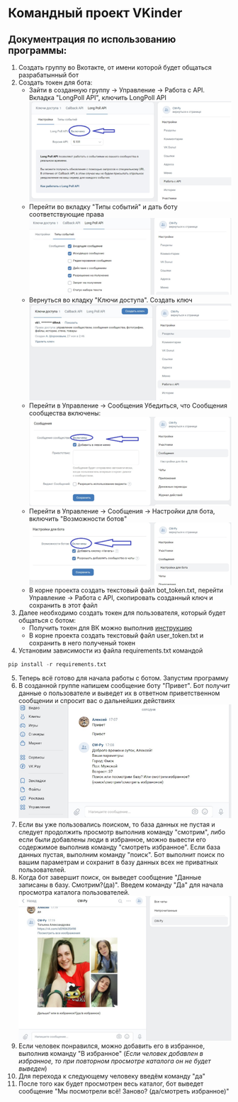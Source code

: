 # Командный проект VKinder
## Документрация по использованию программы:
1. Создать группу во Вкотакте, от имени которой будет общаться разрабатынный бот
2. Создать токен для бота:
    * Зайти в созданную группу -> Управление -> Работа с API. Вкладка "LongPoll API", ключить LongPoll API
    ![LongPoll API enable](LongPollAPI.jpg)
    * Перейти во вкладку "Типы событий" и дать боту соответствующие права
    ![LongPoll API Events](LongPollAPIEvents.jpg)
    * Вернуться во кладку "Ключи доступа". Создать ключ
     ![Create LongPoll API key](CreateLongPollAPI.jpg)
    * Перейти в Управление -> Сообщения Убедиться, что Сообщения сообщества включены:
    ![Enable message](EnableMsg.jpg)
    * Перейти в Управление -> Сообщения -> Настройки для бота, включить "Возможности ботов"
    ![Enable Bot Opportunities](BotOpportunities.jpg)
    * В корне проекта создать текстовый файл bot_token.txt, перейти  Управление -> Работа с API, скопировать созданный ключ и сохранить в этот файл
3. Далее необходимо создать токен для пользователя, который будет общаться с ботом:
    * Получить токен для ВК можно выполнив [инструкцию](https://docs.google.com/document/d/1_xt16CMeaEir-tWLbUFyleZl6woEdJt-7eyva1coT3w/edit?usp=sharing)
    * В корне проекта создать текстовый файл user_token.txt и сохранить в него полученый токен
4. Установим зависимости из файла requirements.txt командой 
```python
pip install -r requirements.txt
```
5. Теперь всё готово для начала работы с ботом. Запустим программу
6. В созданной группе напишем сообщение боту "Привет". Бот получит данные о пользователе и выведет их в ответном приветственном сообщении и спросит вас о дальнейших действиях
![Hi bot](HImsg.jpg)
7. Если вы уже пользовались поиском, то база данных не пустая и следует продолжить просмотр выполнив команду "смотрим", либо если были добавлены люди в избранное, можно вывести его содержимое выполнив команду "смотреть избранное". Если база данных пустая, выполним команду "поиск". Бот выполнит поиск по вашим параметрам и сохранит в базу данных всех не приватных пользователей.
8. Когда бот завершит поиск, он выведет сообщение "Данные записаны в базу. Смотрим?(да)". Введем команду "Да" для начала просмотра каталога пользователей.
![View catalog](ViewCatalog.jpg)
9. Если человек понравился, можно добавить его в избранное, выполнив команду "В избранное" (*Если человек добавлен в избранное, то при повторном просмотре каталога он не будет выведен*)
10. Для перехода к следующему человеку введём команду "да"
11. После того как будет просмотрен весь каталог, бот выведет сообщение "Мы посмотрели всё! Заново? (да/смотреть избранное)"

